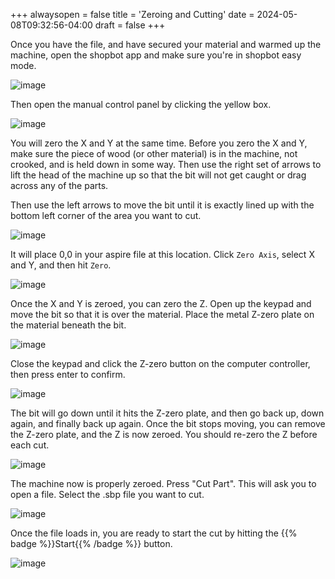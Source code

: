 +++
alwaysopen = false
title = 'Zeroing and Cutting'
date = 2024-05-08T09:32:56-04:00
draft = false
+++

Once you have the file, and have secured your material and warmed up the machine, open the shopbot app and make sure you're in shopbot easy mode. 

![image](/images/258.png)

Then open the manual control panel by clicking the yellow box.

![image](/images/259.png)

You will zero the X and Y at the same time. Before you zero the X and Y, make sure the piece of wood (or other material) is in the machine, not crooked, and is held down in some way. Then use the right set of arrows to lift the head of the machine up so that the bit will not get caught or drag across any of the parts. 

Then use the left arrows to move the bit until it is exactly lined up with the bottom left corner of the area you want to cut. 

![image](/images/261.png) 

It will place 0,0 in your aspire file at this location. Click `Zero Axis`, select X and Y, and then hit `Zero`.

![image](/images/262.png)

Once the X and Y is zeroed, you can zero the Z. Open up the keypad and move the bit so that it is over the material. Place the metal Z-zero plate on the material beneath the bit. 

![image](/images/263.png)

Close the keypad and click the Z-zero button on the computer controller, then press enter to confirm. 

![image](/images/264.png) 

The bit will go down until it hits the Z-zero plate, and then go back up, down again, and finally back up again. Once the bit stops moving, you can remove the Z-zero plate, and the Z is now zeroed. You should re-zero the Z before each cut.

![image](/images/265.png)


The machine now is properly zeroed. Press "Cut Part". This will ask you to open a file. Select the .sbp file you want to cut.

![image](/images/266.png)

Once the file loads in, you are ready to start the cut by hitting the {{% badge %}}Start{{% /badge %}} button.

![image](/images/267.png)

